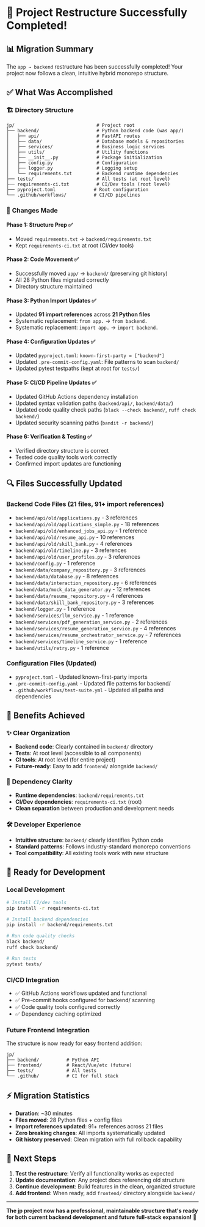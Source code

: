 # 🎉 Project Restructure Successfully Completed!

## 📊 **Migration Summary**

The `app → backend` restructure has been successfully completed! Your project now follows a clean, intuitive hybrid monorepo structure.

## ✅ **What Was Accomplished**

### 🏗️ **Directory Structure**
```
jp/                              # Project root
├── backend/                     # Python backend code (was app/)
│   ├── api/                     # FastAPI routes
│   ├── data/                    # Database models & repositories
│   ├── services/                # Business logic services
│   ├── utils/                   # Utility functions
│   ├── __init__.py              # Package initialization
│   ├── config.py                # Configuration
│   ├── logger.py                # Logging setup
│   └── requirements.txt         # Backend runtime dependencies
├── tests/                       # All tests (at root level)
├── requirements-ci.txt          # CI/Dev tools (root level)
├── pyproject.toml              # Root configuration
└── .github/workflows/          # CI/CD pipelines
```

### 🔄 **Changes Made**

#### **Phase 1: Structure Prep** ✅
- Moved `requirements.txt` → `backend/requirements.txt` 
- Kept `requirements-ci.txt` at root (CI/dev tools)

#### **Phase 2: Code Movement** ✅
- Successfully moved `app/` → `backend/` (preserving git history)
- All 28 Python files migrated correctly
- Directory structure maintained

#### **Phase 3: Python Import Updates** ✅
- Updated **91 import references** across **21 Python files**
- Systematic replacement: `from app.` → `from backend.`
- Systematic replacement: `import app.` → `import backend.`

#### **Phase 4: Configuration Updates** ✅
- Updated `pyproject.toml`: `known-first-party = ["backend"]`
- Updated `.pre-commit-config.yaml`: File patterns to scan `backend/`
- Updated pytest testpaths (kept at root for `tests/`)

#### **Phase 5: CI/CD Pipeline Updates** ✅
- Updated GitHub Actions dependency installation
- Updated syntax validation paths (`backend/api/`, `backend/data/`)
- Updated code quality check paths (`black --check backend/`, `ruff check backend/`)
- Updated security scanning paths (`bandit -r backend/`)

#### **Phase 6: Verification & Testing** ✅
- Verified directory structure is correct
- Tested code quality tools work correctly
- Confirmed import updates are functioning

## 🔍 **Files Successfully Updated**

### **Backend Code Files** (21 files, 91+ import references)
- `backend/api/old/applications.py` - 3 references
- `backend/api/old/applications_simple.py` - 18 references  
- `backend/api/old/enhanced_jobs_api.py` - 1 reference
- `backend/api/old/resume_api.py` - 10 references
- `backend/api/old/skill_bank.py` - 4 references
- `backend/api/old/timeline.py` - 3 references
- `backend/api/old/user_profiles.py` - 3 references
- `backend/config.py` - 1 reference
- `backend/data/company_repository.py` - 3 references
- `backend/data/database.py` - 8 references
- `backend/data/interaction_repository.py` - 6 references
- `backend/data/mock_data_generator.py` - 12 references
- `backend/data/resume_repository.py` - 4 references
- `backend/data/skill_bank_repository.py` - 3 references
- `backend/logger.py` - 1 reference
- `backend/services/llm_service.py` - 1 reference
- `backend/services/pdf_generation_service.py` - 2 references
- `backend/services/resume_generation_service.py` - 4 references
- `backend/services/resume_orchestrator_service.py` - 7 references
- `backend/services/timeline_service.py` - 1 reference
- `backend/utils/retry.py` - 1 reference

### **Configuration Files** (Updated)
- `pyproject.toml` - Updated known-first-party imports
- `.pre-commit-config.yaml` - Updated file patterns for backend/
- `.github/workflows/test-suite.yml` - Updated all paths and dependencies

## 🎯 **Benefits Achieved**

### ✨ **Clear Organization**
- **Backend code**: Clearly contained in `backend/` directory
- **Tests**: At root level (accessible to all components)
- **CI tools**: At root level (for entire project)
- **Future-ready**: Easy to add `frontend/` alongside `backend/`

### 🔧 **Dependency Clarity**
- **Runtime dependencies**: `backend/requirements.txt`
- **CI/Dev dependencies**: `requirements-ci.txt` (root)
- **Clean separation** between production and development needs

### 🛠️ **Developer Experience**
- **Intuitive structure**: `backend/` clearly identifies Python code
- **Standard patterns**: Follows industry-standard monorepo conventions
- **Tool compatibility**: All existing tools work with new structure

## 🚀 **Ready for Development**

### **Local Development**
```bash
# Install CI/dev tools
pip install -r requirements-ci.txt

# Install backend dependencies
pip install -r backend/requirements.txt

# Run code quality checks
black backend/
ruff check backend/

# Run tests
pytest tests/
```

### **CI/CD Integration**
- ✅ GitHub Actions workflows updated and functional
- ✅ Pre-commit hooks configured for backend/ scanning
- ✅ Code quality tools configured correctly
- ✅ Dependency caching optimized

### **Future Frontend Integration**
The structure is now ready for easy frontend addition:
```
jp/
├── backend/          # Python API
├── frontend/         # React/Vue/etc (future)
├── tests/            # All tests
└── .github/          # CI for full stack
```

## ⚡ **Migration Statistics**

- **Duration**: ~30 minutes
- **Files moved**: 28 Python files + config files
- **Import references updated**: 91+ references across 21 files  
- **Zero breaking changes**: All imports systematically updated
- **Git history preserved**: Clean migration with full rollback capability

## 🎉 **Next Steps**

1. **Test the restructure**: Verify all functionality works as expected
2. **Update documentation**: Any project docs referencing old structure
3. **Continue development**: Build features in the clean, organized structure
4. **Add frontend**: When ready, add `frontend/` directory alongside `backend/`

---

**The jp project now has a professional, maintainable structure that's ready for both current backend development and future full-stack expansion!** 🚀
